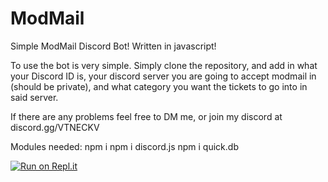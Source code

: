 # ModMail
Simple ModMail Discord Bot! Written in javascript!

To use the bot is very simple. Simply clone the repository, and add in what your Discord ID is, your discord server you are going to accept modmail in (should be private), and what category you want the tickets to go into in said server.

If there are any problems feel free to DM me, or join my discord at discord.gg/VTNECKV


Modules needed:
npm i
npm i discord.js
npm i quick.db
 
 [![Run on Repl.it](https://repl.it/badge/github/Poker1st/ModMail)](https://repl.it/github/Poker1st/ModMail)